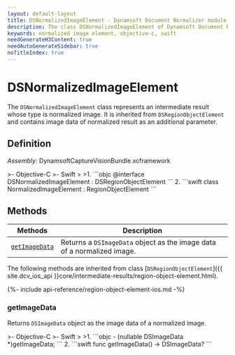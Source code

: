 ```yaml
---
layout: default-layout
title: DSNormalizedImageElement - Dynamsoft Document Normalizer module iOS Edition API Reference
description: The class DSNormalizedImageElement of Dynamsoft Document Normalizer module represents an intermediate result whose type is normalized image, It is inherited from DSRegionObjectElement and contains image data of normalized result as additional parameter.
keywords: normalized image element, objective-c, swift
needGenerateH3Content: true
needAutoGenerateSidebar: true
noTitleIndex: true
---
```


# DSNormalizedImageElement

The `DSNormalizedImageElement` class represents an intermediate result whose type is normalized image. It is inherited from `DSRegionObjectElement` and contains image data of normalized result as an additional parameter.

## Definition

*Assembly:* DynamsoftCaptureVisionBundle.xcframework

<div class="sample-code-prefix"></div>
>- Objective-C
>- Swift
>
>1. 
```objc
@interface DSNormalizedImageElement : DSRegionObjectElement
```
2. 
```swift
class NormalizedImageElement : RegionObjectElement
```

## Methods

| Methods | Description |
| ------- | ----------- |
| [`getImageData`](#getimagedata) | Returns a `DSImageData` object as the image data of a normalized image. |

The following methods are inherited from class [`DSRegionObjectElement`]({{ site.dcv_ios_api }}core/intermediate-results/region-object-element.html).

{%- include api-reference/region-object-element-ios.md -%}

### getImageData

Returns `DSImageData` object as the image data of a normalized image.

<div class="sample-code-prefix"></div>
>- Objective-C
>- Swift
>
>1. 
```objc
- (nullable DSImageData *)getImageData;
```
2. 
```swift
func getImageData() -> DSImageData?
```
